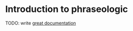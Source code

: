 # Introduction to phraseologic

TODO: write [great documentation](http://jacobian.org/writing/what-to-write/)
